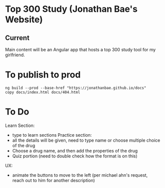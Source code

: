 # Top 300 Study (Jonathan Bae's Website)

## Current
Main content will be an Angular app that hosts a top 300 study tool for my girlfriend. 

# To publish to prod
```
ng build --prod --base-href "https://jonathanbae.github.io/docs"
copy docs/index.html docs/404.html
```


# To Do
Learn Section:
* type to learn sections
Practice section:
* all the details will be given, need to type name or choose multiple choice of the drug
* Choose a drug name, and then add the properties of the drug
* Quiz portion (need to double check how the format is on this)


UX:
* animate the buttons to move to the left (per michael ahn's request, reach out to him for another description)